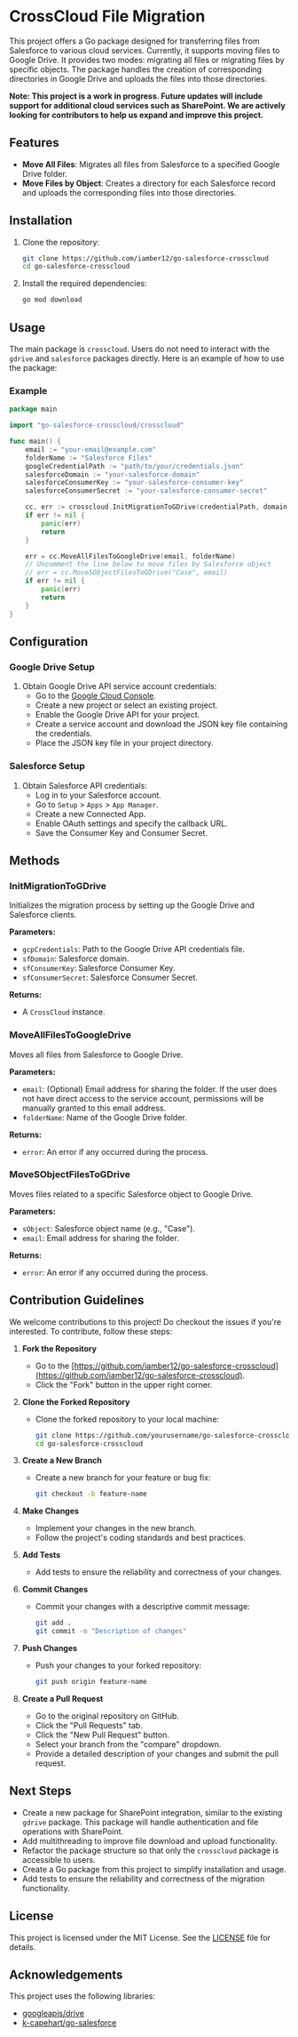 # CrossCloud File Migration

This project offers a Go package designed for transferring files from Salesforce to various cloud services. Currently, it supports moving files to Google Drive. It provides two modes: migrating all files or migrating files by specific objects. The package handles the creation of corresponding directories in Google Drive and uploads the files into those directories.

**Note: This project is a work in progress. Future updates will include support for additional cloud services such as SharePoint. We are actively looking for contributors to help us expand and improve this project.**

## Features

- **Move All Files**: Migrates all files from Salesforce to a specified Google Drive folder.
- **Move Files by Object**: Creates a directory for each Salesforce record and uploads the corresponding files into those directories.

## Installation

1. Clone the repository:
    ```bash
    git clone https://github.com/iamber12/go-salesforce-crosscloud
    cd go-salesforce-crosscloud
    ```

2. Install the required dependencies:
    ```bash
    go mod download
    ```

## Usage

The main package is `crosscloud`. Users do not need to interact with the `gdrive` and `salesforce` packages directly. Here is an example of how to use the package:

### Example

```go
package main

import "go-salesforce-crosscloud/crosscloud"

func main() {
    email := "your-email@example.com"
    folderName := "Salesforce Files"
    googleCredentialPath := "path/to/your/credentials.json"
    salesforceDomain := "your-salesforce-domain"
    salesforceConsumerKey := "your-salesforce-consumer-key"
    salesforceConsumerSecret := "your-salesforce-consumer-secret"

    cc, err := crosscloud.InitMigrationToGDrive(credentialPath, domain, consumerKey, consumerSecret)
    if err != nil {
        panic(err)
        return
    }

    err = cc.MoveAllFilesToGoogleDrive(email, folderName)
    // Uncomment the line below to move files by Salesforce object
    // err = cc.MoveSObjectFilesToGDrive("Case", email)
    if err != nil {
        panic(err)
        return
    }
}
```

## Configuration

### Google Drive Setup

1. Obtain Google Drive API service account credentials:
   - Go to the [Google Cloud Console](https://console.cloud.google.com/).
   - Create a new project or select an existing project.
   - Enable the Google Drive API for your project.
   - Create a service account and download the JSON key file containing the credentials.
   - Place the JSON key file in your project directory.

### Salesforce Setup

1. Obtain Salesforce API credentials:
   - Log in to your Salesforce account.
   - Go to `Setup` > `Apps` > `App Manager`.
   - Create a new Connected App.
   - Enable OAuth settings and specify the callback URL.
   - Save the Consumer Key and Consumer Secret.

## Methods

### InitMigrationToGDrive

Initializes the migration process by setting up the Google Drive and Salesforce clients.

**Parameters:**
- `gcpCredentials`: Path to the Google Drive API credentials file.
- `sfDomain`: Salesforce domain.
- `sfConsumerKey`: Salesforce Consumer Key.
- `sfConsumerSecret`: Salesforce Consumer Secret.

**Returns:**
- A `CrossCloud` instance.

### MoveAllFilesToGoogleDrive

Moves all files from Salesforce to Google Drive.

**Parameters:**
- `email`: (Optional) Email address for sharing the folder. If the user does not have direct access to the service account, permissions will be manually granted to this email address.
- `folderName`: Name of the Google Drive folder.

**Returns:**
- `error`: An error if any occurred during the process.

### MoveSObjectFilesToGDrive

Moves files related to a specific Salesforce object to Google Drive.

**Parameters:**
- `sObject`: Salesforce object name (e.g., "Case").
- `email`: Email address for sharing the folder.

**Returns:**
- `error`: An error if any occurred during the process.

## Contribution Guidelines

We welcome contributions to this project! Do checkout the issues if you're interested. To contribute, follow these steps:

1. **Fork the Repository**
   - Go to the [https://github.com/iamber12/go-salesforce-crosscloud](https://github.com/iamber12/go-salesforce-crosscloud).
   - Click the "Fork" button in the upper right corner.

2. **Clone the Forked Repository**
   - Clone the forked repository to your local machine:
     ```bash
     git clone https://github.com/yourusername/go-salesforce-crosscloud.git
     cd go-salesforce-crosscloud
     ```

3. **Create a New Branch**
   - Create a new branch for your feature or bug fix:
     ```bash
     git checkout -b feature-name
     ```

4. **Make Changes**
   - Implement your changes in the new branch.
   - Follow the project's coding standards and best practices.

5. **Add Tests**
   - Add tests to ensure the reliability and correctness of your changes.

6. **Commit Changes**
   - Commit your changes with a descriptive commit message:
     ```bash
     git add .
     git commit -m "Description of changes"
     ```

7. **Push Changes**
   - Push your changes to your forked repository:
     ```bash
     git push origin feature-name
     ```

8. **Create a Pull Request**
   - Go to the original repository on GitHub.
   - Click the "Pull Requests" tab.
   - Click the "New Pull Request" button.
   - Select your branch from the "compare" dropdown.
   - Provide a detailed description of your changes and submit the pull request.

## Next Steps
- Create a new package for SharePoint integration, similar to the existing `gdrive` package. This package will handle authentication and file operations with SharePoint.
- Add multithreading to improve file download and upload functionality.
- Refactor the package structure so that only the `crosscloud` package is accessible to users.
- Create a Go package from this project to simplify installation and usage.
- Add tests to ensure the reliability and correctness of the migration functionality.

## License

This project is licensed under the MIT License. See the [LICENSE](https://github.com/iamber12/go-salesforce-crosscloud/blob/main/LICENSE) file for details.

## Acknowledgements

This project uses the following libraries:
- [googleapis/drive](https://pkg.go.dev/google.golang.org/api/drive/v3)
- [k-capehart/go-salesforce](https://github.com/k-capehart/go-salesforce)
